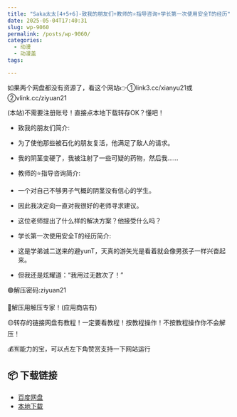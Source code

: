 ```yaml
---
title: "Saka太太[4+5+6]-致我的朋友们+教师的⭐指导咨询+学长第一次使用安全T的经历"
date: 2025-05-04T17:40:31
slug: wp-9060
permalink: /posts/wp-9060/
categories:
  - 动漫
  - 动漫盖
tags:

---
```


如果两个网盘都没有资源了，看这个网站👉①link3.cc/xianyu21或②vlink.cc/ziyuan21

(本站)不需要注册账号！直接点本地下载转存OK？懂吧！

*   致我的朋友们简介:
*   为了使他那些被石化的朋友复活，他满足了敌人的请求。
*   我的阴茎变硬了，我被注射了一些可疑的药物，然后我……

*   教师的⭐指导咨询简介:
*   一个对自己不够男子气概的阴茎没有信心的学生。
*   因此我决定向一直对我很好的老师寻求建议。
*   这位老师提出了什么样的解决方案？他接受什么吗？

*   学长第一次使用安全T的经历简介:
*   这是学弟诚二送来的避yunT，天真的游矢光是看着就会像男孩子一样兴奋起来。
*   但我还是炫耀道：“我用过无数次了！”

🟢解压密码:ziyuan21

🔵解压用解压专家！(应用商店有)

🟡转存的链接网盘有教程！一定要看教程！按教程操作！不按教程操作你不会解压！

💰🈶能力的宝，可以点左下角赞赏支持一下网站运行

## 📦 下载链接
- [百度网盘](https://blziyuan21.com/pay-download/9060?key=c16197a937&down_id=0)
- [本地下载](https://blziyuan21.com/pay-download/9060?key=c16197a937&down_id=1)

